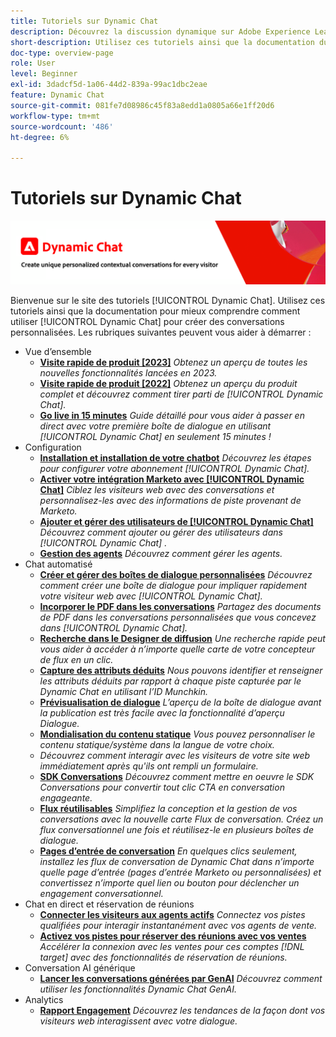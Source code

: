 ```yaml
---
title: Tutoriels sur Dynamic Chat
description: Découvrez la discussion dynamique sur Adobe Experience League. Utilisez ces tutoriels et la documentation pour mieux comprendre comment utiliser la discussion dynamique afin de créer des conversations personnalisées.
short-description: Utilisez ces tutoriels ainsi que la documentation du produit pour mieux comprendre les différentes façons dont Dynamic Chat peut vous aider.
doc-type: overview-page
role: User
level: Beginner
exl-id: 3dadcf5d-1a06-44d2-839a-99ac1dbc2eae
feature: Dynamic Chat
source-git-commit: 081fe7d08986c45f83a8edd1a0805a66e1ff20d6
workflow-type: tm+mt
source-wordcount: '486'
ht-degree: 6%

---
```


# Tutoriels sur Dynamic Chat

![](assets/dynamic-chat-header.png)

Bienvenue sur le site des tutoriels [!UICONTROL Dynamic Chat]. Utilisez ces tutoriels ainsi que la documentation pour mieux comprendre comment utiliser [!UICONTROL Dynamic Chat] pour créer des conversations personnalisées. Les rubriques suivantes peuvent vous aider à démarrer :

* Vue d’ensemble
   * **[Visite rapide de produit [2023]](product-tour.md)**
     *Obtenez un aperçu de toutes les nouvelles fonctionnalités lancées en 2023.*
   * **[Visite rapide de produit [2022]](product-tour.md)**
     *Obtenez un aperçu du produit complet et découvrez comment tirer parti de [!UICONTROL Dynamic Chat].*
   * **[Go live in 15 minutes](go-live-in-15-minutes.md)**
     *Guide détaillé pour vous aider à passer en direct avec votre première boîte de dialogue en utilisant [!UICONTROL Dynamic Chat] en seulement 15 minutes !*
* Configuration
   * **[Installation et installation de votre chatbot](setup.md)**
     *Découvrez les étapes pour configurer votre abonnement [!UICONTROL Dynamic Chat].*
   * **[Activer votre intégration Marketo avec [!UICONTROL Dynamic Chat]](marketo-integration.md)**
     *Ciblez les visiteurs web avec des conversations et personnalisez-les avec des informations de piste provenant de Marketo.*
   * **[Ajouter et gérer des utilisateurs de [!UICONTROL Dynamic Chat]](user-management.md)**
     *Découvrez comment ajouter ou gérer des utilisateurs dans [!UICONTROL Dynamic Chat] .*
   * **[Gestion des agents](agent-management.md)**
     *Découvrez comment gérer les agents.*
* Chat automatisé
   * **[Créer et gérer des boîtes de dialogue personnalisées](dialogue-management.md)**
     *Découvrez comment créer une boîte de dialogue pour impliquer rapidement votre visiteur web avec [!UICONTROL Dynamic Chat].*
   * **[Incorporer le PDF dans les conversations](document-cloud-integration.md)**
     *Partagez des documents de PDF dans les conversations personnalisées que vous concevez dans [!UICONTROL Dynamic Chat].*
   * **[Recherche dans le Designer de diffusion](search-in-stream-designer.md)**
     *Une recherche rapide peut vous aider à accéder à n’importe quelle carte de votre concepteur de flux en un clic.*
   * **[Capture des attributs déduits](capture-inferred-attributes.md)**
     *Nous pouvons identifier et renseigner les attributs déduits par rapport à chaque piste capturée par le Dynamic Chat en utilisant l’ID Munchkin.*
   * **[Prévisualisation de dialogue](dialogue-preview.md)**
     *L’aperçu de la boîte de dialogue avant la publication est très facile avec la fonctionnalité d’aperçu Dialogue.*
   * **[Mondialisation du contenu statique](globalization-of-static-content.md)**
     *Vous pouvez personnaliser le contenu statique/système dans la langue de votre choix.*
   * **[](conversational-forms.md)**
     *Découvrez comment interagir avec les visiteurs de votre site web immédiatement après qu&#39;ils ont rempli un formulaire.*
   * **[SDK Conversations](conversations-sdk.md)**
     *Découvrez comment mettre en oeuvre le SDK Conversations pour convertir tout clic CTA en conversation engageante.*
   * **[Flux réutilisables](reusable-flows.md)**
     *Simplifiez la conception et la gestion de vos conversations avec la nouvelle carte Flux de conversation. Créez un flux conversationnel une fois et réutilisez-le en plusieurs boîtes de dialogue.*
   * **[Pages d’entrée de conversation](conversational-landing-pages.md)**
     *En quelques clics seulement, installez les flux de conversation de Dynamic Chat dans n’importe quelle page d’entrée (pages d’entrée Marketo ou personnalisées) et convertissez n’importe quel lien ou bouton pour déclencher un engagement conversationnel.*
* Chat en direct et réservation de réunions
   * **[Connecter les visiteurs aux agents actifs](connect-visitors-to-live-agents.md)**
     *Connectez vos pistes qualifiées pour interagir instantanément avec vos agents de vente.*
   * **[Activez vos pistes pour réserver des réunions avec vos ventes](meeting-booking.md)**
     *Accélérer la connexion avec les ventes pour ces comptes [!DNL target] avec des fonctionnalités de réservation de réunions.*
* Conversation AI générique
   * **[Lancer les conversations générées par GenAI](gen-ai-features.md)**
     *Découvrez comment utiliser les fonctionnalités Dynamic Chat GenAI.*
* Analytics
   * **[Rapport Engagement](engagement-report.md)**
     *Découvrez les tendances de la façon dont vos visiteurs web interagissent avec votre dialogue.*
